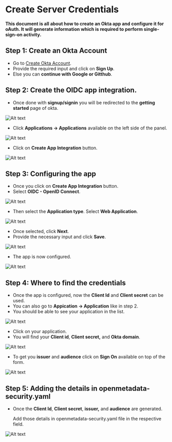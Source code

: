 # Create Server Credentials

**This document is all about how to create an Okta app and configure it for oAuth. It will generate information which is required to perform single-sign-on activity.**

## Step 1: Create an Okta Account

* Go to [Create Okta Account](https://developer.okta.com/signup/).
* Provide the required input and click on **Sign Up**.
* Else you can **continue with Google or Gitthub**.

## Step 2: Create the OIDC app integration.

* Once done with **signup/signin** you will be redirected to the **getting started** page of okta.

![Alt text](https://user-images.githubusercontent.com/83201188/123376300-e600d100-d5a7-11eb-8ceb-e90b5e265ce9.png)

* Click **Applications -&gt; Applications** available on the left side of the panel.

![Alt text](https://user-images.githubusercontent.com/83201188/123376308-e7ca9480-d5a7-11eb-84f8-9d8dce921c68.png)

* Click on **Create App Integration** button.

![Alt text](https://user-images.githubusercontent.com/83201188/123376309-e8632b00-d5a7-11eb-8d5c-34c5f981786c.png)

## Step 3: Configuring the app

* Once you click on **Create App Integration** button.
* Select **OIDC - OpenID Connect**.

![Alt text](https://user-images.githubusercontent.com/83201188/123376312-e8fbc180-d5a7-11eb-882f-a9083cb0ea87.png)

* Then select the **Application type**. Select **Web Application**.

![Alt text](https://user-images.githubusercontent.com/83201188/123376314-e9945800-d5a7-11eb-866b-5af5ca003f1e.png)

* Once selected, click **Next**.
* Provide the necessary input and click **Save**.

![Alt text](https://user-images.githubusercontent.com/83201188/123376319-eac58500-d5a7-11eb-9167-a0d1cb8aedce.png)

* The app is now configured.

![Alt text](https://user-images.githubusercontent.com/83201188/123376795-b43c3a00-d5a8-11eb-8a83-f146959f31c9.png)

## Step 4: Where to find the credentials

* Once the app is configured, now the **Client Id** and **Client secret** can be used.
* You can also go to **Appication -&gt; Application** like in step 2.
* You should be able to see your application in the list.

![Alt text](https://user-images.githubusercontent.com/83201188/123376803-b605fd80-d5a8-11eb-94ce-42f38dca99a1.png)

* Click on your application.
* You will find your **Client id**, **Client secret,** and **Okta domain**.

![Alt text](https://user-images.githubusercontent.com/83201188/123376795-b43c3a00-d5a8-11eb-8a83-f146959f31c9.png)

* To get you **issuer** and **audience** click on **Sign On** available on top of the form.

![Alt text](https://user-images.githubusercontent.com/83201188/123376802-b56d6700-d5a8-11eb-89b3-a59b3192fce6.png)

## Step 5: Adding the details in openmetadata-security.yaml

* Once the **Client Id**, **Client secret**, **issuer,** and **audience** are generated.

  Add those details in openmetadata-security.yaml file in the respective field.

![Alt text](https://user-images.githubusercontent.com/83201188/123380400-054e2d00-d5ad-11eb-9937-2813f69cb268.png)

